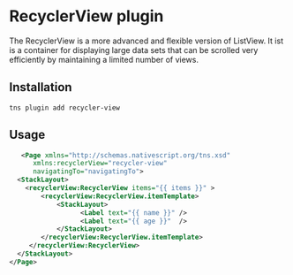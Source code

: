 ﻿# RecyclerView plugin

The RecyclerView is a more advanced and flexible version of ListView. It ist is a container for displaying large data sets that can be scrolled very efficiently by maintaining a limited number of views. 

## Installation
`tns plugin add recycler-view`

## Usage

```xml
   <Page xmlns="http://schemas.nativescript.org/tns.xsd" 
      xmlns:recyclerView="recycler-view"     
      navigatingTo="navigatingTo">
  <StackLayout>
    <recyclerView:RecyclerView items="{{ items }}" >
        <recyclerView:RecyclerView.itemTemplate>
            <StackLayout>
                  <Label text="{{ name }}" />
                  <Label text="{{ age }}"  />
            </StackLayout>
        </recyclerView:RecyclerView.itemTemplate>
     </recyclerView:RecyclerView>
  </StackLayout>
</Page>
```